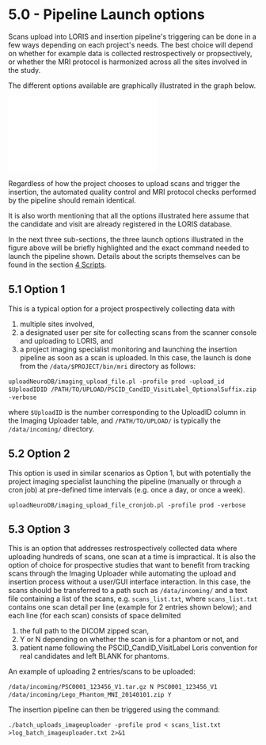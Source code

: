 # 5.0 - Pipeline Launch options

Scans upload into LORIS and insertion pipeline's triggering can be done 
in a few ways depending on each project's needs. The best choice will 
depend on whether for example data is collected restrospectively or 
propsectively, or whether the MRI protocol is harmonized across all 
the sites involved in the study.

The different options available are graphically illustrated in the graph below.

![UploadWorkFlow](images/UploadWorkflow.pdf)

Regardless of how the project chooses to upload scans and trigger the insertion, 
the automated quality control and MRI protocol checks performed by the pipeline 
should remain identical.

It is also worth mentioning that all the options illustrated here assume that the 
candidate and visit are already registered in the LORIS database.


In the next three sub-sections, the three launch options illustrated in the figure above 
will be briefly highlighted and the exact command needed to launch the pipeline shown.
Details about the scripts themselves can be found in the section [4 Scripts](04-Scripts.md).
 
## 5.1 Option 1

This is a typical option for a project prospectively collecting data with 

1. multiple sites involved, 
2. a designated user per site for collecting scans from the scanner console and uploading to LORIS, 
and 
3. a project imaging specialist monitoring and launching the insertion pipeline as soon as a 
scan is uploaded. In this case, the launch is done from the `/data/$PROJECT/bin/mri` directory as follows:

```
uploadNeuroDB/imaging_upload_file.pl -profile prod -upload_id $UploadIDID /PATH/TO/UPLOAD/PSCID_CandID_VisitLabel_OptionalSuffix.zip -verbose
```

where `$UploadID` is the number corresponding to the UploadID column in the Imaging Uploader table, and
`/PATH/TO/UPLOAD/` is typically the `/data/incoming/` directory.


## 5.2 Option 2 

This option is used in similar scenarios as Option 1, but with potentially the project
imaging specialist launching the pipeline (manually or through a cron job) at pre-defined 
time intervals (e.g. once a day, or once a week).

```
uploadNeuroDB/imaging_upload_file_cronjob.pl -profile prod -verbose
```


## 5.3 Option 3

This is an option that addresses restrospectively collected data where uploading hundreds 
of scans, one scan at a time is impractical. It is also the option of choice for prospective
studies that want to benefit from tracking scans through the Imaging Uploader while automating
the upload and insertion process without a user/GUI interface interaction. 
In this case, the scans should be transferred to a path such as `/data/incoming/` and a text file
containing a list of the scans, e.g. `scans_list.txt`, where `scans_list.txt` contains one scan 
detail per line (example for 2 entries shown below); and each line (for each scan) consists of 
space delimited 

1. the full path to the DICOM zipped scan, 
2. Y or N depending on whether the scan is for a phantom or not, and
3. patient name following the PSCID_CandID_VisitLabel Loris convention for real candidates 
and left BLANK for phantoms.

An example of uploading 2 entries/scans to be uploaded:
```
/data/incoming/PSC0001_123456_V1.tar.gz N PSC0001_123456_V1
/data/incoming/Lego_Phantom_MNI_20140101.zip Y
```

The insertion pipeline can then be triggered using the command:
```
./batch_uploads_imageuploader -profile prod < scans_list.txt >log_batch_imageuploader.txt 2>&1 

```
